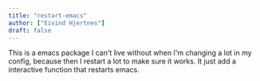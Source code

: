 ```yaml
---
title: "restart-emacs"
author: ["Eivind Hjertnes"]
draft: false
---
```


This is a emacs package I can't live without when I'm changing a lot in my config, because then I restart a lot to make sure it works. It just add a interactive function that restarts emacs.
